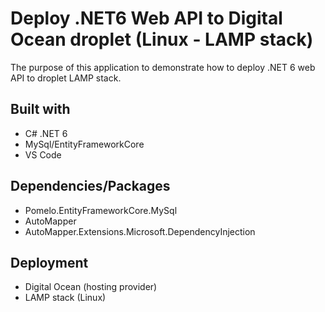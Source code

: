 # Deploy .NET6 Web API to Digital Ocean droplet (Linux - LAMP stack)

The purpose of this application to demonstrate how to deploy .NET 6 web API to droplet LAMP stack.

## Built with 
- C# .NET 6
- MySql/EntityFrameworkCore
- VS Code

## Dependencies/Packages
- Pomelo.EntityFrameworkCore.MySql 
- AutoMapper
- AutoMapper.Extensions.Microsoft.DependencyInjection

## Deployment
- Digital Ocean (hosting provider)
- LAMP stack (Linux)

